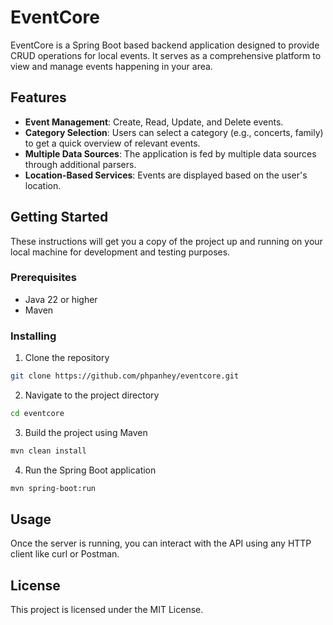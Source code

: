 # EventCore

EventCore is a Spring Boot based backend application designed to provide CRUD operations for local events. It serves as a comprehensive platform to view and manage events happening in your area.

## Features

- **Event Management**: Create, Read, Update, and Delete events.
- **Category Selection**: Users can select a category (e.g., concerts, family) to get a quick overview of relevant events.
- **Multiple Data Sources**: The application is fed by multiple data sources through additional parsers.
- **Location-Based Services**: Events are displayed based on the user's location.

## Getting Started

These instructions will get you a copy of the project up and running on your local machine for development and testing purposes.

### Prerequisites

- Java 22 or higher
- Maven

### Installing

1. Clone the repository
```bash
git clone https://github.com/phpanhey/eventcore.git
```
2. Navigate to the project directory
```bash
cd eventcore
```
3. Build the project using Maven
```bash
mvn clean install
```
4. Run the Spring Boot application
```bash
mvn spring-boot:run
```

## Usage

Once the server is running, you can interact with the API using any HTTP client like curl or Postman.

## License

This project is licensed under the MIT License.